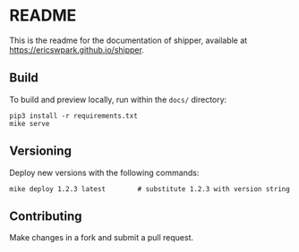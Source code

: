 # README

This is the readme for the documentation of shipper, available at https://ericswpark.github.io/shipper.

## Build

To build and preview locally, run within the `docs/` directory:

```
pip3 install -r requirements.txt
mike serve
```

## Versioning

Deploy new versions with the following commands:

```
mike deploy 1.2.3 latest        # substitute 1.2.3 with version string
```

## Contributing

Make changes in a fork and submit a pull request.
